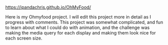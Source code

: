 https://ipandachris.github.io/OhMyFood/


Here is my Ohmyfood project. I will edit this project more in detail as I progress with comments. This project was somewhat complicated, and fun to learn about what I could do with animation, and the challenge was making the media query for each display and making them look nice for each screen size.